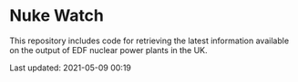 # Nuke Watch

This repository includes code for retrieving the latest information available on the output of EDF nuclear power plants in the UK.

Last updated: 2021-05-09 00:19